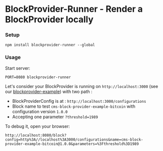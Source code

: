 # BlockProvider-Runner - Render a BlockProvider locally

### Setup

```
npm install blockprovider-runner --global
```

### Usage

Start server:

```
PORT=8080 blockprovider-runner
```

Let's consider your BlockProvider is running on `http://localhost:3000` (see our
[blockprovider-example](../blockprovider-example)) with two path :

* BlockProviderConfig is at : `http://localhost:3000/configurations`
* Block name to test `cms-block-provider-example-bitcoin` with configuration
  version `1.0.0`
* Accepting one parameter `?threshold=1989`

To debug it, open your browser:

```
http://localhost:8080/block?config=http%3A//localhost%3A3000/configurations&name=cms-block-provider-example-bitcoin@1.0.0&parameters=%3Fthreshold%3D1989
```
